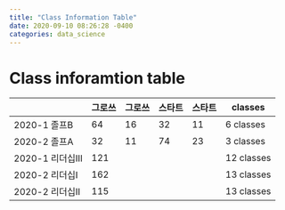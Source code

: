 ```yaml
---
title: "Class Information Table" 
date: 2020-09-10 08:26:28 -0400
categories: data_science 
---
```


# Class inforamtion table

|               | 그로쓰 | 그로쓰 | 스타트 | 스타트 |  classes  |
|---------------|-----|-----|-----|-----|------------|
| 2020-1 졸프B    | 64  | 16  | 32  | 11  | 6 classes  |
| 2020-2 졸프A    | 32  | 11  | 74  | 23  | 3 classes  |
| 2020-1 리더십III | 121 |     |     |     | 12 classes |
| 2020-2 리더십I   | 162 |     |     |     | 13 classes |
| 2020-2 리더십II  | 115 |     |     |     | 13 classes |